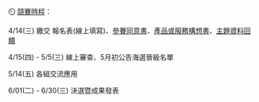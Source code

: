 ⏲️ [競賽時程](https://opendata-contest.tca.org.tw/schedule.aspx)：

4/14(三) 繳交 報名表(線上填寫)、[參賽同意書](https://opendata-contest.tca.org.tw/doc/2021/%E9%99%84%E4%BB%B6%E4%BA%8C%E3%80%81%E5%8F%83%E8%B3%BD%E5%90%8C%E6%84%8F%E6%9B%B8.pdf)、[產品或服務構想書](https://opendata-contest.tca.org.tw/doc/2021/%E9%99%84%E4%BB%B6%E4%B8%89%E3%80%81%E7%94%A2%E5%93%81%E6%88%96%E6%9C%8D%E5%8B%99%E6%A7%8B%E6%83%B3%E6%9B%B8.doc)、[主題資料回饋](https://opendata-contest.tca.org.tw/doc/2021/%E9%99%84%E4%BB%B6%E5%85%AD%E3%80%81%E4%B8%BB%E9%A1%8C%E8%B3%87%E6%96%99%E5%9B%9E%E9%A5%8B.pdf)

4/15(四) - 5/5(三) 線上審查、5月初公告海選晉級名單

5/14(五) 各組交流應用

6/01(二) - 6/30(三) 決選暨成果發表
